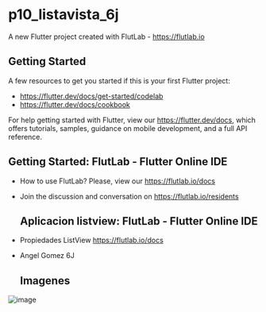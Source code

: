 # p10_listavista_6j

A new Flutter project created with FlutLab - https://flutlab.io

## Getting Started

A few resources to get you started if this is your first Flutter project:

- https://flutter.dev/docs/get-started/codelab
- https://flutter.dev/docs/cookbook

For help getting started with Flutter, view our
https://flutter.dev/docs, which offers tutorials,
samples, guidance on mobile development, and a full API reference.

## Getting Started: FlutLab - Flutter Online IDE

- How to use FlutLab? Please, view our https://flutlab.io/docs
- Join the discussion and conversation on https://flutlab.io/residents

  ## Aplicacion listview: FlutLab - Flutter Online IDE

- Propiedades ListView https://flutlab.io/docs
- Angel Gomez 6J

  ## Imagenes
 ![image](https://github.com/AngelManuelGomezHernandez/p10_listavista_6j/assets/143548268/65442e7b-9754-4413-b99d-cb0d4ab37193)


